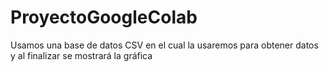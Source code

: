 # ProyectoGoogleColab
Usamos una base de datos CSV en el cual la usaremos para obtener datos y al finalizar se mostrará la gráfica 
